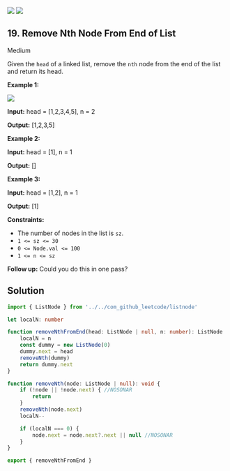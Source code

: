 [![](https://img.shields.io/github/stars/javadev/LeetCode-in-All?label=Stars&style=flat-square)](https://github.com/javadev/LeetCode-in-All)
[![](https://img.shields.io/github/forks/javadev/LeetCode-in-All?label=Fork%20me%20on%20GitHub%20&style=flat-square)](https://github.com/javadev/LeetCode-in-All/fork)

## 19\. Remove Nth Node From End of List

Medium

Given the `head` of a linked list, remove the `nth` node from the end of the list and return its head.

**Example 1:**

![](https://assets.leetcode.com/uploads/2020/10/03/remove_ex1.jpg)

**Input:** head = [1,2,3,4,5], n = 2

**Output:** [1,2,3,5] 

**Example 2:**

**Input:** head = [1], n = 1

**Output:** [] 

**Example 3:**

**Input:** head = [1,2], n = 1

**Output:** [1] 

**Constraints:**

*   The number of nodes in the list is `sz`.
*   `1 <= sz <= 30`
*   `0 <= Node.val <= 100`
*   `1 <= n <= sz`

**Follow up:** Could you do this in one pass?

## Solution

```typescript
import { ListNode } from '../../com_github_leetcode/listnode'

let localN: number

function removeNthFromEnd(head: ListNode | null, n: number): ListNode | null {
    localN = n
    const dummy = new ListNode(0)
    dummy.next = head
    removeNth(dummy)
    return dummy.next
}

function removeNth(node: ListNode | null): void {
    if (!node || !node.next) { //NOSONAR
        return
    }
    removeNth(node.next)
    localN--

    if (localN === 0) {
        node.next = node.next?.next || null //NOSONAR
    }
}

export { removeNthFromEnd }
```